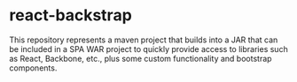 # react-backstrap
This repository represents a maven project that builds into a JAR that can be included in a SPA WAR project to quickly provide access to libraries such as React, Backbone, etc., plus some custom functionality and bootstrap components.